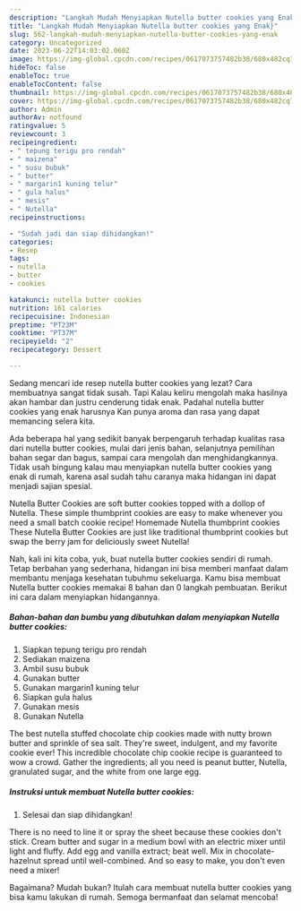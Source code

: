 ```yaml
---
description: "Langkah Mudah Menyiapkan Nutella butter cookies yang Enak}"
title: "Langkah Mudah Menyiapkan Nutella butter cookies yang Enak}"
slug: 562-langkah-mudah-menyiapkan-nutella-butter-cookies-yang-enak
category: Uncategorized
date: 2023-06-22T14:03:02.060Z
image: https://img-global.cpcdn.com/recipes/0617073757482b38/680x482cq70/nutella-butter-cookies-foto-resep-utama.jpg
hideToc: false
enableToc: true
enableTocContent: false
thumbnail: https://img-global.cpcdn.com/recipes/0617073757482b38/680x482cq70/nutella-butter-cookies-foto-resep-utama.jpg
cover: https://img-global.cpcdn.com/recipes/0617073757482b38/680x482cq70/nutella-butter-cookies-foto-resep-utama.jpg
author: Admin
authorAv: notfound
ratingvalue: 5
reviewcount: 3
recipeingredient:
- " tepung terigu pro rendah"
- " maizena"
- " susu bubuk"
- " butter"
- " margarin1 kuning telur"
- " gula halus"
- " mesis"
- " Nutella"
recipeinstructions:

- "Sudah jadi dan siap dihidangkan!"
categories:
- Resep
tags:
- nutella
- butter
- cookies

katakunci: nutella butter cookies 
nutrition: 161 calories
recipecuisine: Indonesian
preptime: "PT23M"
cooktime: "PT37M"
recipeyield: "2"
recipecategory: Dessert

---
```



Sedang mencari ide resep nutella butter cookies yang lezat? Cara membuatnya sangat tidak susah. Tapi Kalau keliru mengolah maka hasilnya akan hambar dan justru cenderung tidak enak. Padahal nutella butter cookies yang enak harusnya Kan punya aroma dan rasa yang dapat memancing selera kita.


Ada beberapa hal yang sedikit banyak berpengaruh terhadap kualitas rasa dari nutella butter cookies, mulai dari jenis bahan, selanjutnya pemilihan bahan segar dan bagus, sampai cara mengolah dan menghidangkannya. Tidak usah bingung kalau mau menyiapkan nutella butter cookies yang enak di rumah, karena asal sudah tahu caranya maka hidangan ini dapat menjadi sajian spesial.

Nutella Butter Cookies are soft butter cookies topped with a dollop of Nutella. These simple thumbprint cookies are easy to make whenever you need a small batch cookie recipe! Homemade Nutella thumbprint cookies These Nutella Butter Cookies are just like traditional thumbprint cookies but swap the berry jam for deliciously sweet Nutella!


Nah, kali ini kita coba, yuk, buat nutella butter cookies sendiri di rumah. Tetap berbahan yang sederhana, hidangan ini bisa memberi manfaat dalam membantu menjaga kesehatan tubuhmu sekeluarga. Kamu bisa membuat Nutella butter cookies memakai 8 bahan dan 0 langkah pembuatan. Berikut ini cara dalam menyiapkan hidangannya.

<!--inarticleads1-->

##### Bahan-bahan dan bumbu yang dibutuhkan dalam menyiapkan Nutella butter cookies:

1. Siapkan  tepung terigu pro rendah
1. Sediakan  maizena
1. Ambil  susu bubuk
1. Gunakan  butter
1. Gunakan  margarin1 kuning telur
1. Siapkan  gula halus
1. Gunakan  mesis
1. Gunakan  Nutella


The best nutella stuffed chocolate chip cookies made with nutty brown butter and sprinkle of sea salt. They&#39;re sweet, indulgent, and my favorite cookie ever! This incredible chocolate chip cookie recipe is guaranteed to wow a crowd. Gather the ingredients; all you need is peanut butter, Nutella, granulated sugar, and the white from one large egg. 

<!--inarticleads2-->

##### Instruksi untuk membuat Nutella butter cookies:


1. Selesai dan siap dihidangkan!

There is no need to line it or spray the sheet because these cookies don&#39;t stick. Cream butter and sugar in a medium bowl with an electric mixer until light and fluffy. Add egg and vanilla extract; beat well. Mix in chocolate-hazelnut spread until well-combined. And so easy to make, you don&#39;t even need a mixer! 

Bagaimana? Mudah bukan? Itulah cara membuat nutella butter cookies yang bisa kamu lakukan di rumah. Semoga bermanfaat dan selamat mencoba!
